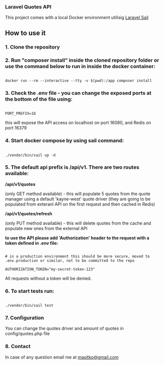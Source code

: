 ### Laravel Quotes API

This project comes with a local Docker environment utilisig [Laravel Sail](https://laravel.com/docs/11.x/sail#rebuilding-sail-images)

## How to use it

### 1. Clone the repository

### 2. Run "composer install" inside the cloned repository folder or use the command below to run in inside the docker container:
```

docker run --rm --interactive --tty -v $(pwd):/app composer install

```
### 3. Check the .env file - you can change the exposed ports at the bottom of the file using:
```

PORT_PREFIX=16

```
this will expose the API access on localhost on port 16080, and Redis on port 16379

### 4. Start docker compose by using sail command:
```

./vendor/bin/sail up -d

```
### 5. The default api prefix is /api/v1. There are two routes available:

**/api/v1/quotes**

(only GET method available) - this will populate 5 quotes from the quote manager using a default 'kayne-west' quote driver (they are going to be populated from exteranl API on the first request and then cached in Redis)

**/api/v1/quotes/refresh**

(only PUT method available) - this will delete quotes from the cache and populate new ones from the external API


**to use the API please add 'Authorization' header to the request with a token defined in .env file:**

```

# in a production environment this should be more secure, moved to .env.production or similar, not to be committed to the repo

AUTHORIZATION_TOKEN="my-secret-token-123"

```

All requests without a token will be denied.

### 6. To start tests run:

```

./vendor/bin/sail test

```

### 7. Configuration

  You can change the quotes driver and amount of quotes in config/quotes.php file


### 8. Contact

  In case of any question email me at [masitko@gmail.com](mailto:masitko@gmail.com)